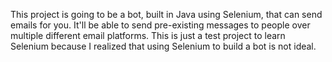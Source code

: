This project is going to be a bot, built in Java using Selenium, that can send emails for you. It'll be able to send pre-existing messages to people over multiple different email platforms. This is just a test project to learn Selenium because I realized that using Selenium to build a bot is not ideal. 
